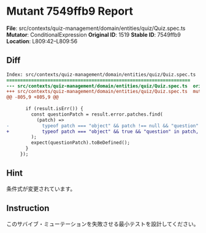 # Mutant 7549ffb9 Report

**File**: src/contexts/quiz-management/domain/entities/quiz/Quiz.spec.ts
**Mutator**: ConditionalExpression
**Original ID**: 1519
**Stable ID**: 7549ffb9
**Location**: L809:42–L809:56

## Diff

```diff
Index: src/contexts/quiz-management/domain/entities/quiz/Quiz.spec.ts
===================================================================
--- src/contexts/quiz-management/domain/entities/quiz/Quiz.spec.ts	original
+++ src/contexts/quiz-management/domain/entities/quiz/Quiz.spec.ts	mutated #1519
@@ -805,9 +805,9 @@
 
       if (result.isErr()) {
         const questionPatch = result.error.patches.find(
           (patch) =>
-            typeof patch === "object" && patch !== null && "question" in patch,
+            typeof patch === "object" && true && "question" in patch,
         );
         expect(questionPatch).toBeDefined();
       }
     });
```

## Hint

条件式が変更されています。

## Instruction

このサバイブ・ミューテーションを失敗させる最小テストを設計してください。
